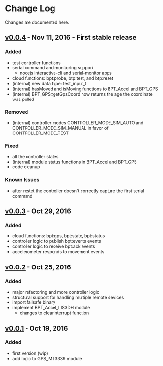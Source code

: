 Change Log
==========
Changes are documented here.

[v0.0.4] - Nov 11, 2016 - First stable release
-------------------------
### Added
  - test controller functions
  - serial command and monitoring support
    - nodejs interactive-cli and serial-monitor apps
  - cloud functions: bpt:probe, btp:test, and btp:reset
  - (internal) new data type: test_input_t
  - (internal) hasMoved and isMoving functions to BPT_Accel and BPT_GPS
  - (internal) BPT_GPS::getGpsCoord now returns the age the coordinate was polled

### Removed
  - (internal) controller modes CONTROLLER_MODE_SIM_AUTO and CONTROLLER_MODE_SIM_MANUAL in favor of CONTROLLER_MODE_TEST

### Fixed
  - all the controller states
  - (internal) module status functions in BPT_Accel and BPT_GPS
  - code cleanup

### Known Issues
  - after restet the controller doesn't correctly capture the first serial command


[v0.0.3] - Oct 29, 2016
-------------------------
### Added
  - cloud functions: bpt:gps, bpt:state, bpt:status
  - controller logic to publish bpt:events events
  - controller logic to receive bpt:ack events
  - accelerometer responds to movement events

[v0.0.2] - Oct 25, 2016
-------------------------
### Added
 - major refactoring and more controller logic
 - structural support for handling multiple remote devices
 - import failsafe binary
 - implement BPT_Accel_LIS3DH module
   - changes to clearInterrupt function


[v0.0.1] - Oct 19, 2016
-------------------------
### Added
  - first version (wip)
  - add logic to GPS_MT3339 module


[v0.0.4]: https://github.com/BP-Tracker/bp-tracker-particle/releases/tag/v0.0.4
[v0.0.3]: https://github.com/BP-Tracker/bp-tracker-particle/releases/tag/v0.0.3
[v0.0.2]: https://github.com/BP-Tracker/bp-tracker-particle/releases/tag/v0.0.2
[v0.0.1]: https://github.com/BP-Tracker/bp-tracker-particle/releases/tag/v0.0.1

